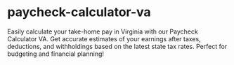 # paycheck-calculator-va
Easily calculate your take-home pay in Virginia with our Paycheck Calculator VA. Get accurate estimates of your earnings after taxes, deductions, and withholdings based on the latest state tax rates. Perfect for budgeting and financial planning!

